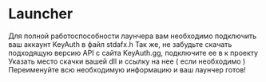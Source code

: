 # Launcher

Для полной работоспособности лаунчера вам необходимо подключить ваш аккаунт KeyAuth в файл stdafx.h
Так же, не забудьте скачать подходящую версию API с сайта KeyAuth.gg, подключите ее в к проекту
Указать место скачки вашей dll и ссылку на нее ( если необходимо )
Переименуйте всю необходимую информацию и ваш лаунчер готов!
